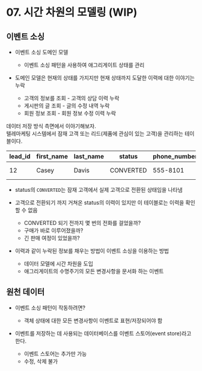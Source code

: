 # 07. 시간 차원의 모델링 (WIP)

## 이벤트 소싱

* 이벤트 소싱 도메인 모델
    * 이벤트 소싱 패턴을 사용하여 애그리게이트 상태를 관리
       

* 도메인 모델은 현재의 상태를 가지지만 현재 상태까지 도달한 이력에 대한 이야기는 누락
    * 고객의 정보를 조회 - 고객의 상담 이력 누락
    * 게시판의 글 조회 - 글의 수정 내역 누락
    * 회원 정보 조회 - 회원 정보 수정 이력 누락

데이터 저장 방식 측면에서 이야기해보자.  
텔레마케팅 시스템에서 잠재 고객 또는 리드(제품에 관심이 있는 고객)을 관리하는 테이블이다.

| lead_id | first_name | last_name | status    | phone_number | followup_on | created_on              | updated_on              |
|---------|------------|-----------|-----------|--------------|-------------|-------------------------|-------------------------|
| 12      | Casey      | Davis     | CONVERTED | 555-8101     |             | 2020-05-20T00:33:13.88Z | 2020-05-20T09:52:55.95Z |

* status의 `CONVERTED`는 잠재 고객에서 실제 고객으로 전환된 상태임을 나타냄      
       

* 고객으로 전환되기 까지 거쳐온 status의 이력이 있지만 이 테이블로는 이력을 확인할 수 없음
  * CONVERTED 되기 전까지 몇 번의 전화를 걸었을까?
  * 구매가 바로 이루어졌을까?
  * 긴 판매 여정이 있었을까?      
      

* 이력과 같이 누락된 정보를 채우는 방법이 이벤트 소싱을 이용하는 방법
    * 데이터 모델에 시간 차원을 도입
    * 애그리게이트의 수명주기의 모든 변경사항을 문서화 하는 이벤트

## 원천 데이터
* 이벤트 소싱 패턴이 작동하려면?
  * 객체 상태에 대한 모든 변경사항이 이벤트로 표현/저장되어야 함
     
* 이벤트를 저장하는 데 사용되는 데이터베이스를 이벤트 스토어(event store)라고 한다.
    * 이벤트 스토어는 추가만 가능
    * 수정, 삭제 불가